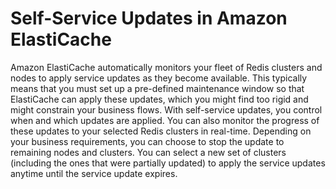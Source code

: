 # Self\-Service Updates in Amazon ElastiCache<a name="Self-Service-Updates"></a>

Amazon ElastiCache automatically monitors your fleet of Redis clusters and nodes to apply service updates as they become available\. This typically means that you must set up a pre\-defined maintenance window so that ElastiCache can apply these updates, which you might find too rigid and might constrain your business flows\. With self\-service updates, you control when and which updates are applied\. You can also monitor the progress of these updates to your selected Redis clusters in real\-time\. Depending on your business requirements, you can choose to stop the update to remaining nodes and clusters\. You can select a new set of clusters \(including the ones that were partially updated\) to apply the service updates anytime until the service update expires\. 